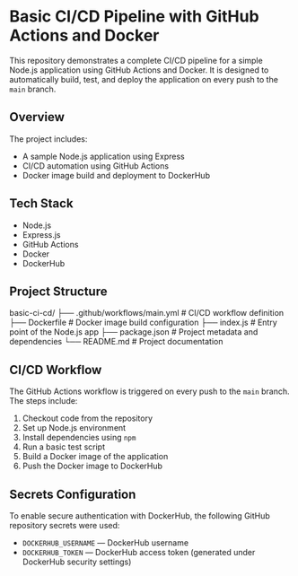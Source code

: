 # Basic CI/CD Pipeline with GitHub Actions and Docker

This repository demonstrates a complete CI/CD pipeline for a simple Node.js application using GitHub Actions and Docker. It is designed to automatically build, test, and deploy the application on every push to the `main` branch.

## Overview

The project includes:

- A sample Node.js application using Express
- CI/CD automation using GitHub Actions
- Docker image build and deployment to DockerHub

## Tech Stack

- Node.js
- Express.js
- GitHub Actions
- Docker
- DockerHub

## Project Structure

basic-ci-cd/
├── .github/workflows/main.yml # CI/CD workflow definition
├── Dockerfile # Docker image build configuration
├── index.js # Entry point of the Node.js app
├── package.json # Project metadata and dependencies
└── README.md # Project documentation


## CI/CD Workflow

The GitHub Actions workflow is triggered on every push to the `main` branch. The steps include:

1. Checkout code from the repository
2. Set up Node.js environment
3. Install dependencies using `npm`
4. Run a basic test script
5. Build a Docker image of the application
6. Push the Docker image to DockerHub

## Secrets Configuration

To enable secure authentication with DockerHub, the following GitHub repository secrets were used:

- `DOCKERHUB_USERNAME` — DockerHub username
- `DOCKERHUB_TOKEN` — DockerHub access token (generated under DockerHub security settings)


